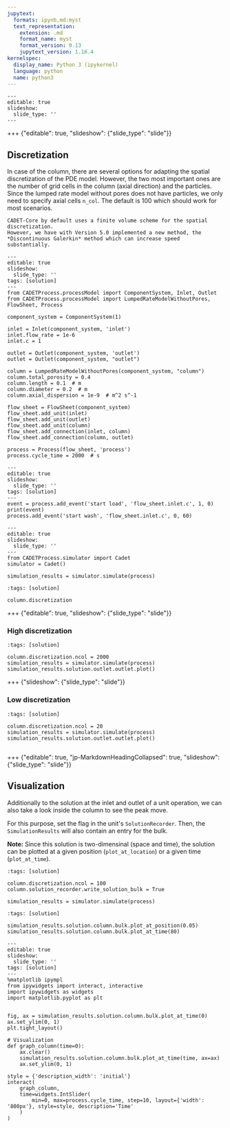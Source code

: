 ```yaml
---
jupytext:
  formats: ipynb,md:myst
  text_representation:
    extension: .md
    format_name: myst
    format_version: 0.13
    jupytext_version: 1.16.4
kernelspec:
  display_name: Python 3 (ipykernel)
  language: python
  name: python3
---
```


```{code-cell} ipython3
---
editable: true
slideshow:
  slide_type: ''
---

```

+++ {"editable": true, "slideshow": {"slide_type": "slide"}}

## Discretization

In case of the column, there are several options for adapting the spatial discretization of the PDE model.
However, the two most important ones are the number of grid cells in the column (axial direction) and the particles.
Since the lumped rate model without pores does not have particles, we only need to specify axial cells `n_col`.
The default is $100$ which should work for most scenarios.


```{note}
CADET-Core by default uses a finite volume scheme for the spatial discretization.
However, we have with Version 5.0 implemented a new method, the *Discontinuous Galerkin* method which can increase speed substantially.
```

```{code-cell} ipython3
---
editable: true
slideshow:
  slide_type: ''
tags: [solution]
---
from CADETProcess.processModel import ComponentSystem, Inlet, Outlet
from CADETProcess.processModel import LumpedRateModelWithoutPores, FlowSheet, Process

component_system = ComponentSystem(1)

inlet = Inlet(component_system, 'inlet')
inlet.flow_rate = 1e-6
inlet.c = 1

outlet = Outlet(component_system, 'outlet')
outlet = Outlet(component_system, "outlet")

column = LumpedRateModelWithoutPores(component_system, "column")
column.total_porosity = 0.4
column.length = 0.1  # m
column.diameter = 0.2  # m
column.axial_dispersion = 1e-9  # m^2 s^-1

flow_sheet = FlowSheet(component_system)
flow_sheet.add_unit(inlet)
flow_sheet.add_unit(outlet)
flow_sheet.add_unit(column)
flow_sheet.add_connection(inlet, column)
flow_sheet.add_connection(column, outlet)

process = Process(flow_sheet, 'process')
process.cycle_time = 2000  # s
```

```{code-cell} ipython3
---
editable: true
slideshow:
  slide_type: ''
tags: [solution]
---
event = process.add_event('start load', 'flow_sheet.inlet.c', 1, 0)
print(event)
process.add_event('start wash', 'flow_sheet.inlet.c', 0, 60)
```

```{code-cell} ipython3
---
editable: true
slideshow:
  slide_type: ''
---
from CADETProcess.simulator import Cadet
simulator = Cadet()

simulation_results = simulator.simulate(process)
```

```{code-cell} ipython3
:tags: [solution]

column.discretization
```

+++ {"editable": true, "slideshow": {"slide_type": "slide"}}

### High discretization

```{code-cell} ipython3
:tags: [solution]

column.discretization.ncol = 2000
simulation_results = simulator.simulate(process)
simulation_results.solution.outlet.outlet.plot()
```

+++ {"slideshow": {"slide_type": "slide"}}

### Low discretization

```{code-cell} ipython3
:tags: [solution]

column.discretization.ncol = 20
simulation_results = simulator.simulate(process)
simulation_results.solution.outlet.outlet.plot()
```

```{code-cell} ipython3

```

+++ {"editable": true, "jp-MarkdownHeadingCollapsed": true, "slideshow": {"slide_type": "slide"}}

## Visualization

Additionally to the solution at the inlet and outlet of a unit operation, we can also take a look inside the column to see the peak move.

For this purpose, set the flag in the unit's `SolutionRecorder`.
Then, the `SimulationResults` will also contain an entry for the bulk.

**Note:** Since this solution is two-dimensinal (space and time), the solution can be plotted at a given position (`plot_at_location`) or a given time (`plot_at_time`).

```{code-cell} ipython3
:tags: [solution]

column.discretization.ncol = 100
column.solution_recorder.write_solution_bulk = True

simulation_results = simulator.simulate(process)
```

```{code-cell} ipython3
:tags: [solution]

simulation_results.solution.column.bulk.plot_at_position(0.05)
simulation_results.solution.column.bulk.plot_at_time(80)
```

```{code-cell} ipython3
---
editable: true
slideshow:
  slide_type: ''
tags: [solution]
---
%matplotlib ipympl
from ipywidgets import interact, interactive
import ipywidgets as widgets
import matplotlib.pyplot as plt


fig, ax = simulation_results.solution.column.bulk.plot_at_time(0)
ax.set_ylim(0, 1)
plt.tight_layout()

# Visualization
def graph_column(time=0):
    ax.clear()
    simulation_results.solution.column.bulk.plot_at_time(time, ax=ax)
    ax.set_ylim(0, 1)

style = {'description_width': 'initial'}
interact(
    graph_column,
    time=widgets.IntSlider(
        min=0, max=process.cycle_time, step=10, layout={'width': '800px'}, style=style, description='Time'
    )
)
```
